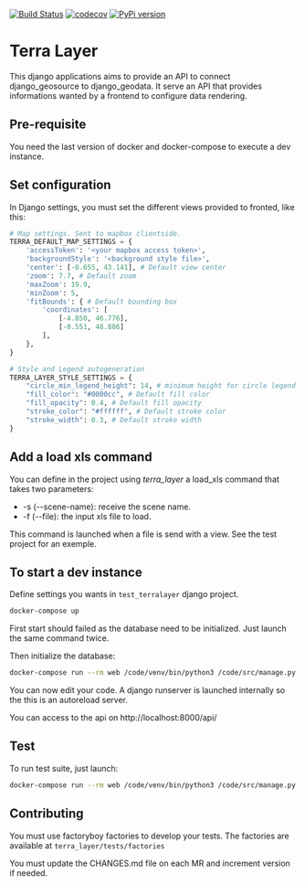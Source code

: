 [![Build Status](https://travis-ci.org/Terralego/terra-layer.svg?branch=master)](https://travis-ci.org/Terralego/terra-layer)
[![codecov](https://codecov.io/gh/Terralego/terra-layer/branch/master/graph/badge.svg)](https://codecov.io/gh/Terralego/terra-layer)
[![PyPi version](https://pypip.in/v/terra-layer/badge.png)](https://pypi.org/project/terra-layer/)

# Terra Layer

This django applications aims to provide an API to connect django_geosource to django_geodata.
It serve an API that provides informations wanted by a frontend to configure data rendering.

## Pre-requisite

You need the last version of docker and docker-compose to execute a dev instance.

## Set configuration

In Django settings, you must set the different views provided to fronted, like this:

```python
# Map settings. Sent to mapbox clientside.
TERRA_DEFAULT_MAP_SETTINGS = {
    'accessToken': '<your mapbox access token>',
    'backgroundStyle': '<background style file>',
    'center': [-0.655, 43.141], # Default view center
    'zoom': 7.7, # Default zoom
    'maxZoom': 19.9,
    'minZoom': 5,
    'fitBounds': { # Default bounding box
        'coordinates': [
            [-4.850, 46.776],
            [-0.551, 48.886]
        ],
    },
}

# Style and Legend autogeneration
TERRA_LAYER_STYLE_SETTINGS = {
    "circle_min_legend_height": 14, # minimum height for circle legend label.
    "fill_color": "#0000cc", # Default fill color
    "fill_opacity": 0.4, # Default fill opacity
    "stroke_color": "#ffffff", # Default stroke color
    "stroke_width": 0.3, # Default stroke width
}
```

## Add a load xls command

You can define in the project using _terra_layer_ a load_xls command that takes
two parameters:

- -s (--scene-name): receive the scene name.
- -f (--file): the input xls file to load.

This command is launched when a file is send with a view. See the test project
for an exemple.

## To start a dev instance

Define settings you wants in `test_terralayer` django project.

```sh
docker-compose up
```

First start should failed as the database need to be initialized. Just launch
the same command twice.

Then initialize the database:

```sh
docker-compose run --rm web /code/venv/bin/python3 /code/src/manage.py migrate
```

You can now edit your code. A django runserver is launched internally so the
this is an autoreload server.

You can access to the api on http://localhost:8000/api/

## Test

To run test suite, just launch:

```sh
docker-compose run --rm web /code/venv/bin/python3 /code/src/manage.py test
```

## Contributing

You must use factoryboy factories to develop your tests. The factories are available
at `terra_layer/tests/factories`

You must update the CHANGES.md file on each MR and increment version if needed.
